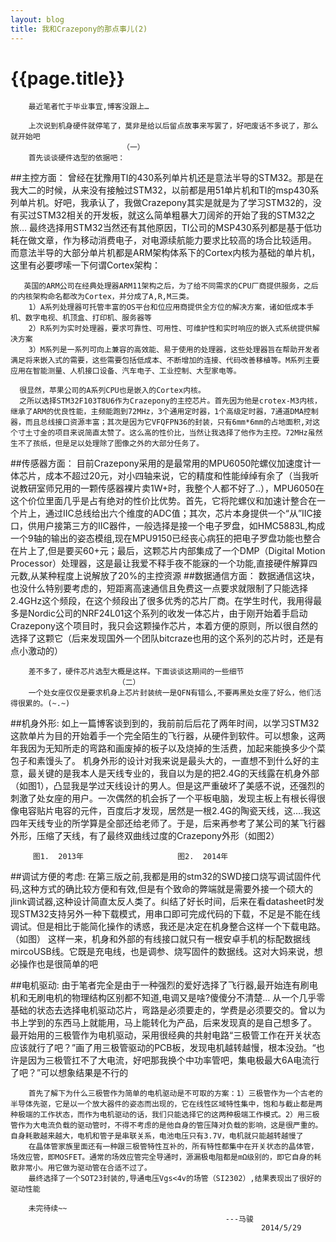 ```yaml
---
layout: blog
title: 我和Crazepony的那点事儿(2)
---
```

# {{page.title}}

			  
		最近笔者忙于毕业事宜,博客没跟上…

		上次说到机身硬件就停笔了，莫非是给以后留点故事来写罢了，好吧废话不多说了，那么就开始吧
   							 （一）
		首先谈谈硬件选型的依据吧：
##主控方面： 
      曾经在犹豫用TI的430系列单片机还是意法半导的STM32。那是在我大二的时候，从来没有接触过STM32，以前都是用51单片机和TI的msp430系列单片机。好吧，我承认了，我做Crazepony其实是就是为了学习STM32的，没有买过STM32相关的开发板，就这么简单粗暴大刀阔斧的开始了我的STM32之旅…
      最终选择用STM32当然还有其他原因，TI公司的MSP430系列都是基于低功耗在做文章，作为移动消费电子，对电源续航能力要求比较高的场合比较适用。
		而意法半导的大部分单片机都是ARM架构体系下的Cortex内核为基础的单片机，这里有必要啰嗦一下何谓Cortex架构：
 
       英国的ARM公司在经典处理器ARM11架构之后，为了给不同需求的CPU厂商提供服务，之后的内核架构命名都改为Cortex，并分成了A,R,M三类。
		1）A系列处理器可托管丰富的OS平台和位应用商提供全方位的解决方案，诸如低成本手机、数字电视、机顶盒、打印机、服务器等
		2）R系列为实时处理器，要求可靠性、可用性、可维护性和实时响应的嵌入式系统提供解决方案
		3）M系列是一系列可向上兼容的高效能、易于使用的处理器，这些处理器旨在帮助开发者满足将来嵌入式的需要，这些需要包括低成本、不断增加的连接、代码改善移植等。M系列主要应用在智能测量、人机接口设备、汽车电子、工业控制、大型家电等。
 
      很显然，苹果公司的A系列CPU也是嵌入的Cortex内核。
      之所以选择STM32F103T8U6作为Crazepony的主控芯片。首先因为他是crotex-M3内核，继承了ARM的优良性能，主频能跑到72MHz，3个通用定时器，1个高级定时器，7通道DMA控制器，而且总线接口资源丰富；其次是因为它VFQFPN36的封装，只有6mm*6mm的占地面积,对这个寸土寸金的项目来说简直太赞了。这么高的性价比，当然让我选择了他作为主控。72MHz虽然生不了孩纸，但是足以处理除了图像之外的大部分任务了。
##传感器方面：
		目前Crazepony采用的是最常用的MPU6050陀螺仪加速度计一体芯片，成本不超过20元，对小四轴来说，它的精度和性能绰绰有余了（当我听说教研室师兄用的一颗传感器裸片卖1W+时，我整个人都不好了..），MPU6050在这个价位里面几乎是占有绝对的性价比优势。首先，它将陀螺仪和加速计整合在一个片上，通过IIC总线给出六个维度的ADC值；其次，芯片本身提供一个“从”IIC接口，供用户接第三方的IIC器件，一般选择是接一个电子罗盘，如HMC5883L,构成一个9轴的输出的姿态模组,现在MPU9150已经丧心病狂的把电子罗盘功能也整合在片上了,但是要买60+元；最后，这颗芯片内部集成了一个DMP（Digital Motion Processor）处理器，这是最让我爱不释手夜不能寐的一个功能,直接硬件解算四元数,从某种程度上说解放了20%的主控资源 
##数据通信方面：
		数据通信这块，也没什么特别要考虑的，短距离高速通信且免费这一点要求就限制了只能选择2.4GHz这个频段，在这个频段出了很多优秀的芯片厂商。在学生时代，我用得最多是Nordic公司的NRF24L01这个系列的收发一体芯片，由于刚开始着手启动Crazepony这个项目时，我只会这颗操作芯片，本着方便的原则，所以很自然的选择了这颗它（后来发现国外一个团队bitcraze也用的这个系列的芯片时，还是有点小激动的）
 
		差不多了，硬件芯片选型大概是这样。下面谈谈这期间的一些细节
						   	（二）
 		一个处女座仅仅是要求机身上芯片封装统一是QFN有错么,不要再黑处女座了好么，他们活得很累的。(~.~)
##机身外形:
		如上一篇博客谈到到的，我前前后后花了两年时间，以学习STM32这款单片为目的开始着手一个完全陌生的飞行器，从硬件到软件。可以想象，这两年我因为无知所走的弯路和画废掉的板子以及烧掉的生活费，加起来能换多少个菜包子和素馒头了。
		机身外形的设计对我来说是最头大的，一直想不到什么好的主意，最关键的是我本人是天线专业的，我自以为是的把2.4G的天线露在机身外部（如图1），凸显我是学过天线设计的男人。但是这严重破坏了美感不说，还强烈的刺激了处女座的用户。一次偶然的机会拆了一个平板电脑，发现主板上有根长得很像电容贴片电容的元件，百度后才发现，居然是一根2.4G的陶瓷天线，这….我这四年天线专业的所学算是全部还给老师了。于是，后来再参考了某公司的某飞行器外形，压缩了天线，有了最终双曲线过度的Crazepony外形（如图2）
  
         图1.  2013年						图2.  2014年
##调试方便的考虑:
		在第三版之前,我都是用的stm32的SWD接口烧写调试固件代码,这种方式的确比较方便和有效,但是有个致命的弊端就是需要外接一个硕大的jlink调试器,这种设计简直太反人类了。纠结了好长时间，后来在看datasheet时发现STM32支持另外一种下载模式，用串口即可完成代码的下载，不足是不能在线调试。但是相比于能简化操作的诱惑，我还是决定在机身整合这样一个下载电路。（如图）
     这样一来，机身和外部的有线接口就只有一根安卓手机的标配数据线mircoUSB线。它既是充电线，也是调参、烧写固件的数据线。这对大妈来说，想必操作也是很简单的吧
 

##电机驱动:
		由于笔者完全是由于一种强烈的爱好选择了飞行器,最开始连有刷电机和无刷电机的物理结构区别都不知道,电调又是啥?傻傻分不清楚…
		从一个几乎零基础的状态去选择电机驱动芯片，弯路是必须要走的，学费是必须要交的。曾以为书上学到的东西马上就能用，马上能转化为产品，后来发现真的是自己想多了。
		最开始用的三极管作为电机驱动，采用很经典的共射电路“三极管工作在开关状态应该就行了吧？”画了用三极管驱动的PCB板，发现电机越转越慢，根本没劲。“也许是因为三极管扛不了大电流，好吧那我换个中功率管吧，集电极最大6A电流行了吧？”可以想象结果是不行的
 
		首先了解下为什么三极管作为简单的电机驱动是不可取的方案：1）三极管作为一个古老的半导体先驱，它是以一个放大器件的姿态而出现的，它在线性区域特性集中，饱和与截止都是两种极端的工作状态，而作为电机驱动的话，我们只能选择它的这两种极端工作模式。2）用三极管作为大电流负载的驱动管时，不得不考虑的是他自身的管压降对负载的影响，这是很严重的。自身耗散越来越大，电机和管子是串联关系，电池电压只有3.7V，电机就只能越转越慢了
		在晶体管家族里面还有一种跟三极管特性互补的，所有特性都集中在开关状态的晶体管，场效应管，即MOSFET。通常的场效应管完全导通时，源漏极电阻都是mΩ级别的，即它自身的耗散非常小。用它做为驱动管在合适不过了。
		最终选择了一个SOT23封装的,导通电压Vgs<4v的场管（SI2302）,结果表现出了很好的驱动性能

		未完待续~~
													---马骏
															2014/5/29



